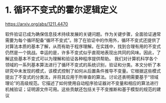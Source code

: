 # 1. 循环不变式的霍尔逻辑定义



https://arxiv.org/abs/1211.4470


软件验证已成为确保信息技术持续发展的关键问题。作为关键步骤，全面验证通常需要为每个循环配备“循环不变式”。除了在验证中的作用外，循环不变式还提供了对算法本质的基本了解，从而有助于程序理解。在实践中，找到合理有用的不变式仍然是一个挑战。幸运的是，许多不变式似乎直观地表现出共同的风味。因此，了解这些基本不变式可以为理解和验证各种程序提供帮助。
我们对计算机科学各个领域的一系列基本算法进行了循环不变式的系统识别，验证和分类。本文分析了本研究中未发现的模式，该模式控制了如何从后置条件推导不变量。它根据这些模式提出了不变式的分类法，并将其应用于所审查的算法。讨论还表明需要基于“领域理论”的高级规范。它描述了如何使用自动程序验证器对不变量和相应的算法进行机械验证；证明源文件可用。这些贡献还包括关于不变推断和基于模型的规范的建议














